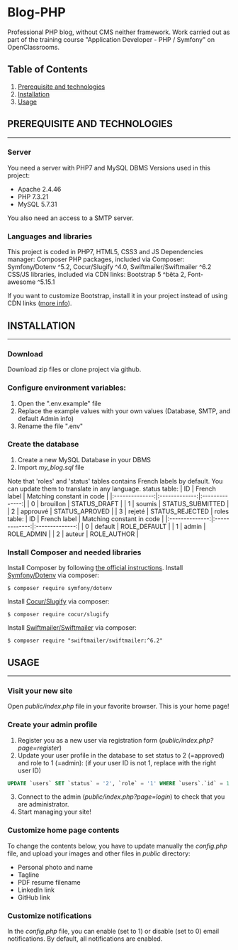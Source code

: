 # Blog-PHP
Professional PHP blog, without CMS neither framework.
Work carried out as part of the training course "Application Developer - PHP / Symfony" on OpenClassrooms.

## Table of Contents
1.  [Prerequisite and technologies](#prerequisite-and-technologies)
2.  [Installation](#installation)
3.  [Usage](#usage)

## PREREQUISITE AND TECHNOLOGIES
***
### Server
You need a server with PHP7 and MySQL DBMS
Versions used in this project:
* Apache 2.4.46
* PHP 7.3.21
* MySQL 5.7.31

You also need an access to a SMTP server.

### Languages and libraries
This project is coded in PHP7, HTML5, CSS3 and JS
Dependencies manager: Composer
PHP packages, included via Composer: Symfony/Dotenv ^5.2, Cocur/Slugify ^4.0, Swiftmailer/Swiftmailer ^6.2
CSS/JS libraries, included via CDN links: Bootstrap 5 ^bêta 2, Font-awesome ^5.15.1

If you want to customize Bootstrap, install it in your project instead of using CDN links ([more info](https://getbootstrap.com/)).

## INSTALLATION
***
### Download
Download zip files or clone project via github.

### Configure environment variables:
1.  Open the ".env.example" file
2.  Replace the example values with your own values (Database, SMTP, and default Admin info)
3.  Rename the file ".env"

### Create the database
1.  Create a new MySQL Database in your DBMS
2.  Import *my_blog.sql* file

Note that 'roles' and 'status' tables contains French labels by default. You can update them to translate in any language.
status table:
| ID | French label | Matching constant in code |
|:--------------:|:-------------:|:--------------:|
| 0 | brouillon | STATUS_DRAFT |
| 1 | soumis | STATUS_SUBMITTED |
| 2 | approuvé | STATUS_APROVED |
| 3 | rejeté | STATUS_REJECTED |
roles table:
| ID | French label | Matching constant in code |
|:--------------:|:-------------:|:--------------:|
| 0 | default | ROLE_DEFAULT |
| 1 | admin | ROLE_ADMIN |
| 2 | auteur | ROLE_AUTHOR |

### Install Composer and needed libraries
Install Composer by following [the official instructions](https://getcomposer.org/download/).
Install [Symfony/Dotenv](https://github.com/symfony/dotenv) via composer:
```
$ composer require symfony/dotenv
```
Install [Cocur/Slugify](https://github.com/cocur/slugify) via composer:
```
$ composer require cocur/slugify
```
Install [Swiftmailer/Swiftmailer](https://github.com/swiftmailer/swiftmailer) via composer:
```
$ composer require "swiftmailer/swiftmailer:^6.2"
```

## USAGE
***
### Visit your new site
Open *public/index.php* file in your favorite browser. This is your home page!

### Create your admin profile
1.  Register you as a new user via registration form (*public/index.php?page=register*)
2.  Update your user profile in the database to set status to 2 (=approved) and role to 1 (=admin):
(if your user ID is not 1, replace with the right user ID)
```sql
UPDATE `users` SET `status` = '2', `role` = '1' WHERE `users`.`id` = 1
```
3.  Connect to the admin (*public/index.php?page=login*) to check that you are administrator.
4.  Start managing your site!

### Customize home page contents
To change the contents below, you have to update manually the *config.php* file, and upload your images and other files in *public* directory:
* Personal photo and name
* Tagline
* PDF resume filename
* LinkedIn link
* GitHub link

### Customize notifications
In the *config.php* file, you can enable (set to 1) or disable (set to 0) email notifications. By default, all notifications are enabled.